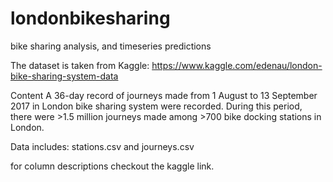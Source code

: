 # londonbikesharing
bike sharing analysis, and timeseries predictions

The dataset is taken from Kaggle: https://www.kaggle.com/edenau/london-bike-sharing-system-data

Content
A 36-day record of journeys made from 1 August to 13 September 2017 in London bike sharing system were recorded. During this period, there were >1.5 million journeys made among >700 bike docking stations in London.

Data includes:
stations.csv and journeys.csv

for column descriptions checkout the kaggle link. 

